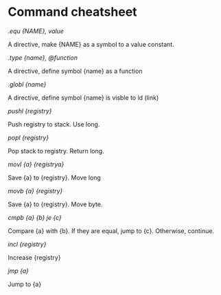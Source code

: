 # Command cheatsheet

*.equ {NAME}, value*

A directive, make {NAME} as a symbol to a value constant.

*.type {name}, @function*

A directive, define symbol {name} as a function

*.globl {name}*

A directive, define symbol {name} is visble to ld (link)

*pushl {registry}*

Push registry to stack. Use long.

*popl {registry}*

Pop stack to registry. Return long.

*movl {a} {registrya}*

Save {a} to {registry}. Move long

*movb {a} {registry}*

Save {a} to {registry}. Move byte.

*cmpb {a} {b}*
*je {c}*

Compare {a} with {b}.
If they are equal, jump to {c}.
Otherwise, continue.

*incl {registry}*

Increase {registry}

*jmp {a}*

Jump to {a}
